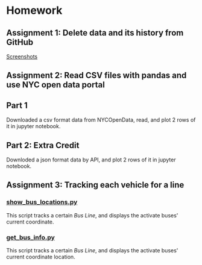 # Homework
## Assignment 1: Delete data and its history from GitHub
[Screenshots](delete_fiel.md)
## Assignment 2: Read CSV files with pandas and use NYC open data portal
## Part 1
Downloaded a csv format data from NYCOpenData, read, and plot 2 rows of it in jupyter notebook.

## Part 2: Extra Credit
Downloded a json format data by API, and plot 2 rows of it in jupyter notebook.

## Assignment 3: Tracking each vehicle for a line
### [show\_bus_locations.py](show_bus_locations.py)
This script tracks a certain _Bus Line_, and displays the activate buses' current coordinate.
### [get\_bus_info.py](get_bus_info.p)
This script tracks a certain _Bus Line_, and displays the activate buses' current coordinate location.
